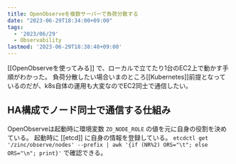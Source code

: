 ```yaml
---
title: OpenObserveを複数サーバーで負荷分散する
date: "2023-06-29T18:34:00+09:00"
tags:
  - '2023/06/29'
  - Observability
lastmod: '2023-06-29T18:38:48+09:00'
---
```


[[OpenObserveを使ってみる]] で、ローカルで立てたり1台のEC2上で動かす手順がわかった。
負荷分散したい場合いまのところ[[Kubernetes]]前提となっているのだが、k8s自体の運用も大変なのでEC2同士で通信したい。

## HA構成でノード同士で通信する仕組み

OpenObserveは起動時に環境変数 `ZO_NODE_ROLE` の値を元に自身の役割を決めている。
起動時に [[etcd]] に自身の情報を登録している。
`etcdctl get '/zinc/observe/nodes' --prefix | awk '{if (NR%2) ORS="\t"; else ORS="\n"; print}'`
で確認できる。
